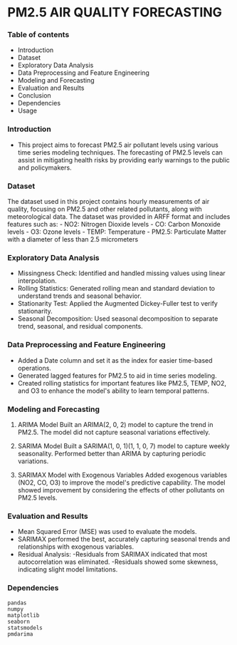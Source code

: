 # PM2.5 AIR QUALITY FORECASTING

### Table of contents
 - Introduction
 - Dataset
 - Exploratory Data Analysis
 - Data Preprocessing and Feature Engineering
 - Modeling and Forecasting
 - Evaluation and Results
 - Conclusion
 - Dependencies
 - Usage
 
### Introduction
- This project aims to forecast PM2.5 air pollutant levels using various time series modeling techniques. The forecasting of PM2.5 levels can assist in mitigating health risks by providing early warnings to the public and policymakers.

### Dataset
The dataset used in this project contains hourly measurements of air quality, focusing on PM2.5 and other related pollutants, along with meteorological data. The dataset was provided in ARFF format and includes features such as:
    - NO2: Nitrogen Dioxide levels
    - CO: Carbon Monoxide levels
    - O3: Ozone levels
    - TEMP: Temperature
    - PM2.5: Particulate Matter with a diameter of less than 2.5 micrometers

### Exploratory Data Analysis
- Missingness Check: Identified and handled missing values using linear interpolation.
- Rolling Statistics: Generated rolling mean and standard deviation to understand trends and seasonal behavior.
- Stationarity Test: Applied the Augmented Dickey-Fuller test to verify stationarity.
- Seasonal Decomposition: Used seasonal decomposition to separate trend, seasonal, and residual components.

### Data Preprocessing and Feature Engineering
- Added a Date column and set it as the index for easier time-based operations.
- Generated lagged features for PM2.5 to aid in time series modeling.
- Created rolling statistics for important features like PM2.5, TEMP, NO2, and O3 to enhance the model's ability to learn temporal patterns.

### Modeling and Forecasting
1. ARIMA Model
Built an ARIMA(2, 0, 2) model to capture the trend in PM2.5.
The model did not capture seasonal variations effectively.

2. SARIMA Model
Built a SARIMA(1, 0, 1)(1, 1, 0, 7) model to capture weekly seasonality.
Performed better than ARIMA by capturing periodic variations.

3. SARIMAX Model with Exogenous Variables
Added exogenous variables (NO2, CO, O3) to improve the model's predictive capability.
The model showed improvement by considering the effects of other pollutants on PM2.5 levels.

### Evaluation and Results
- Mean Squared Error (MSE) was used to evaluate the models.
- SARIMAX performed the best, accurately capturing seasonal trends and relationships with exogenous variables.
- Residual Analysis:
    -Residuals from SARIMAX indicated that most autocorrelation was eliminated.
    -Residuals showed some skewness, indicating slight model limitations.

### Dependencies
    pandas
    numpy
    matplotlib
    seaborn
    statsmodels
    pmdarima